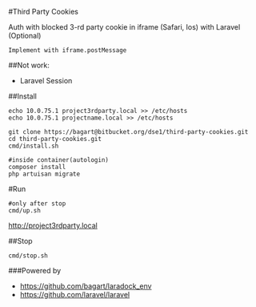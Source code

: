 #Third Party Cookies

Auth with blocked 3-rd party cookie in iframe (Safari, Ios)
with Laravel (Optional)

    Implement with iframe.postMessage
    
##Not work:
- Laravel Session


##Install
```
echo 10.0.75.1 project3rdparty.local >> /etc/hosts
echo 10.0.75.1 projectname.local >> /etc/hosts

git clone https://bagart@bitbucket.org/dse1/third-party-cookies.git
cd third-party-cookies.git
cmd/install.sh

#inside container(autologin)
composer install
php artuisan migrate
```

#Run
```
#only after stop
cmd/up.sh
```
http://project3rdparty.local

##Stop
```
cmd/stop.sh
```

###Powered by
 
- https://github.com/bagart/laradock_env
- https://github.com/laravel/laravel

